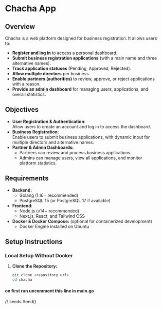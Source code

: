 # Chacha App

## Overview

Chacha is a web platform designed for business registration. It allows users to:
- **Register and log in** to access a personal dashboard.
- **Submit business registration applications** (with a main name and three alternative names).
- **Track application statuses** (Pending, Approved, Rejected).
- **Allow multiple directors** per business.
- **Enable partners (authorities)** to review, approve, or reject applications with a reason.
- **Provide an admin dashboard** for managing users, applications, and overall statistics.

## Objectives

- **User Registration & Authentication:**  
  Allow users to create an account and log in to access the dashboard.
- **Business Registration:**  
  Enable users to submit business applications, with dynamic input for multiple directors and alternative names.
- **Partner & Admin Dashboards:**  
  - Partners can review and process business applications.
  - Admins can manage users, view all applications, and monitor platform statistics.

## Requirements

- **Backend:**  
  - Golang (1.16+ recommended)
  - PostgreSQL 15 (or PostgreSQL 17 if available)
- **Frontend:**  
  - Node.js (v14+ recommended)
  - Next.js, React, and Tailwind CSS
- **Docker & Docker Compose:** (optional for containerized development)
  - Docker Engine installed on Ubuntu

## Setup Instructions

### Local Setup Without Docker

1. **Clone the Repository:**
   ```bash
   git clone <repository_url>
   cd chacha


#### on first run uncomment this line in main.go
//  seeds.Seed()
